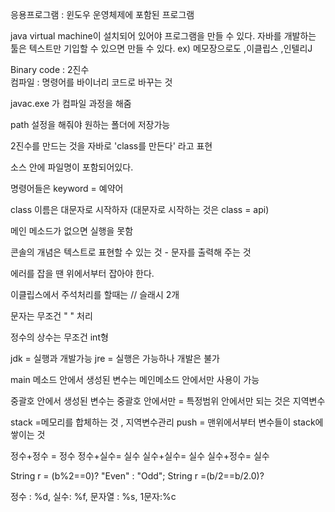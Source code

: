 응용프로그램 : 윈도우 운영체제에 포함된 프로그램 

java virtual machine이 설치되어 있어야 프로그램을 만들 수 있다. 
자바를 개발하는 툴은 텍스트만 기입할 수 있으면 만들 수 있다. ex) 메모장으로도 ,이클립스 ,인텔리J 

Binary code : 2진수  
컴파일 : 명령어를 바이너리 코드로 바꾸는 것 

javac.exe 가 컴파일 과정을 해줌

path 설정을 해줘야 원하는 폴더에 저장가능

2진수를 만드는 것을 자바로 'class를 만든다' 라고 표현

소스 안에 파일명이 포함되어있다.

명령어들은 keyword = 예약어

class 이름은 대문자로 시작하자 (대문자로 시작하는 것은 class = api)

메인 메소드가 없으면 실행을 못함 

콘솔의 개념은 텍스트로 표현할 수 있는 것  - 문자를 출력해 주는 것

에러를 잡을 땐 위에서부터 잡아야 한다.

이클립스에서 주석처리를 할때는 // 슬래시 2개

문자는 무조건 " " 처리

정수의 상수는 무조건 int형


jdk = 실행과 개발가능
jre = 실행은 가능하나 개발은 불가


main 메소드 안에서 생성된 변수는 메인메소드 안에서만 사용이 가능

중괄호 안에서 생성된 변수는 중괄호 안에서만 = 특정범위 안에서만 되는 것은 지역변수

stack =메모리를 합체하는 것 , 지역변수관리
push = 맨위에서부터 변수들이 stack에 쌓이는 것

정수+정수 =  정수
정수+실수= 실수
실수+실수= 실수
실수+정수= 실수


String r = (b%2==0)? "Even" : "Odd";
String r =(b/2==b/2.0)?


정수 : %d, 실수: %f, 문자열 : %s, 1문자:%c
